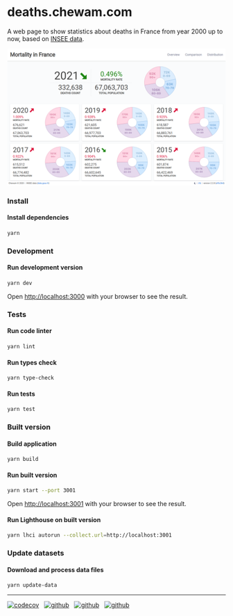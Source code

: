 # deaths.chewam.com

A web page to show statistics about deaths in France from year 2000 up to now, based on [INSEE data](https://www.data.gouv.fr/fr/datasets/fichier-des-personnes-decedees/).

![Preview](public/screenshot.png)

### Install
#### Install dependencies

```bash
yarn
```
### Development
#### Run development version

```bash
yarn dev
```

Open [http://localhost:3000](http://localhost:3000) with your browser to see the result.

### Tests
#### Run code linter

```bash
yarn lint
```

#### Run types check

```bash
yarn type-check
```

#### Run tests

```bash
yarn test
```

### Built version
#### Build application

```bash
yarn build
```

#### Run built version

```bash
yarn start --port 3001
```

Open [http://localhost:3001](http://localhost:3001) with your browser to see the result.

#### Run Lighthouse on built version

```bash
yarn lhci autorun --collect.url=http://localhost:3001
```

### Update datasets

#### Download and process data files

```bash
yarn update-data
```
---

[![codecov](https://codecov.io/gh/chewam/deaths/branch/master/graph/badge.svg?token=AYKKEFMQVK)](https://codecov.io/gh/chewam/deaths) &nbsp; [![github](https://github.com/chewam/deaths/workflows/Quality/badge.svg)](https://github.com/chewam/deaths/actions?query=workflow%3AQuality) &nbsp; [![github](https://github.com/chewam/deaths/workflows/Release/badge.svg)](https://github.com/chewam/deaths/actions?query=workflow%3ARelease) &nbsp; [![github](https://github.com/chewam/deaths/workflows/CodeQL/badge.svg)](https://github.com/chewam/deaths/actions?query=workflow%3ACodeQL)
